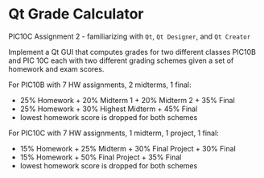 # Qt Grade Calculator
PIC10C Assignment 2 - familiarizing with `Qt`, `Qt Designer`, and `Qt Creator`

Implement a Qt GUI that computes grades for two different classes PIC10B and PIC 10C each with two different grading schemes given a set of homework and exam scores.

For PIC10B with 7 HW assignments, 2 midterms, 1 final:
- 25% Homework + 20% Midterm 1 + 20% Midterm 2 + 35% Final
- 25% Homework + 30% Highest Midterm + 45% Final
- lowest homework score is dropped for both schemes

For PIC10C with 7 HW assignments, 1 midterm, 1 project, 1 final:
- 15% Homework + 25% Midterm + 30% Final Project + 30% Final
- 15% Homework + 50% Final Project + 35% Final
- lowest homework score is dropped for both schemes
